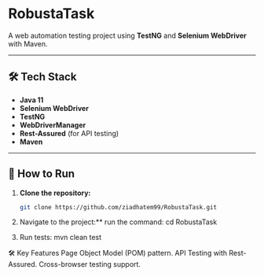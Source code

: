 # RobustaTask

A web automation testing project using **TestNG** and **Selenium WebDriver** with Maven.

---

## 🛠 Tech Stack

- **Java 11**
- **Selenium WebDriver**
- **TestNG**
- **WebDriverManager**
- **Rest-Assured** (for API testing)
- **Maven**

---

## 🚀 How to Run

1. **Clone the repository:**

   ```bash
   git clone https://github.com/ziadhatem99/RobustaTask.git

2. Navigate to the project:**
    run the command: cd RobustaTask
3. Run tests:
    mvn clean test

🛠 Key Features
Page Object Model (POM) pattern.
API Testing with Rest-Assured.
Cross-browser testing support.
